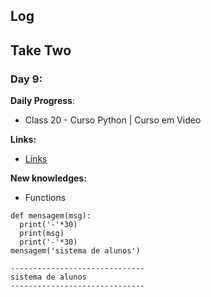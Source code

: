 

## Log


## Take Two

### Day 9:

**Daily Progress**: 
- Class 20 - Curso Python | Curso em Video 

**Links:** 
- [Links](https://www.youtube.com/watch?v=ezfr9d7wd_k&list=PLvE-ZAFRgX8hnECDn1v9HNTI71veL3oW0&index=117)

**New knowledges:** 
- Functions

```
def mensagem(msg):
  print('-'*30)
  print(msg)
  print('-'*30)
mensagem('sistema de alunos')

------------------------------
sistema de alunos
------------------------------
```
